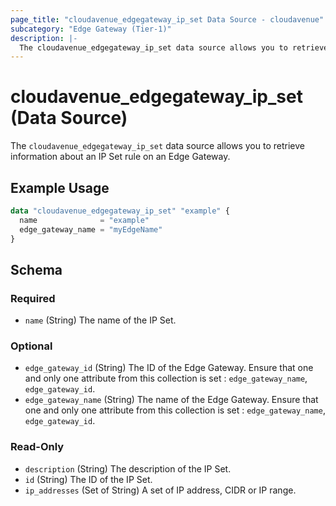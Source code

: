 ```yaml
---
page_title: "cloudavenue_edgegateway_ip_set Data Source - cloudavenue"
subcategory: "Edge Gateway (Tier-1)"
description: |-
  The cloudavenue_edgegateway_ip_set data source allows you to retrieve information about an IP Set rule on an Edge Gateway.
---
```


# cloudavenue_edgegateway_ip_set (Data Source)

The `cloudavenue_edgegateway_ip_set` data source allows you to retrieve information about an IP Set rule on an Edge Gateway.

## Example Usage

```terraform
data "cloudavenue_edgegateway_ip_set" "example" {
  name              = "example"
  edge_gateway_name = "myEdgeName"
}
```

<!-- schema generated by tfplugindocs -->
## Schema

### Required

- `name` (String) The name of the IP Set.

### Optional

- `edge_gateway_id` (String) The ID of the Edge Gateway. Ensure that one and only one attribute from this collection is set : `edge_gateway_name`, `edge_gateway_id`.
- `edge_gateway_name` (String) The name of the Edge Gateway. Ensure that one and only one attribute from this collection is set : `edge_gateway_name`, `edge_gateway_id`.

### Read-Only

- `description` (String) The description of the IP Set.
- `id` (String) The ID of the IP Set.
- `ip_addresses` (Set of String) A set of IP address, CIDR or IP range.

